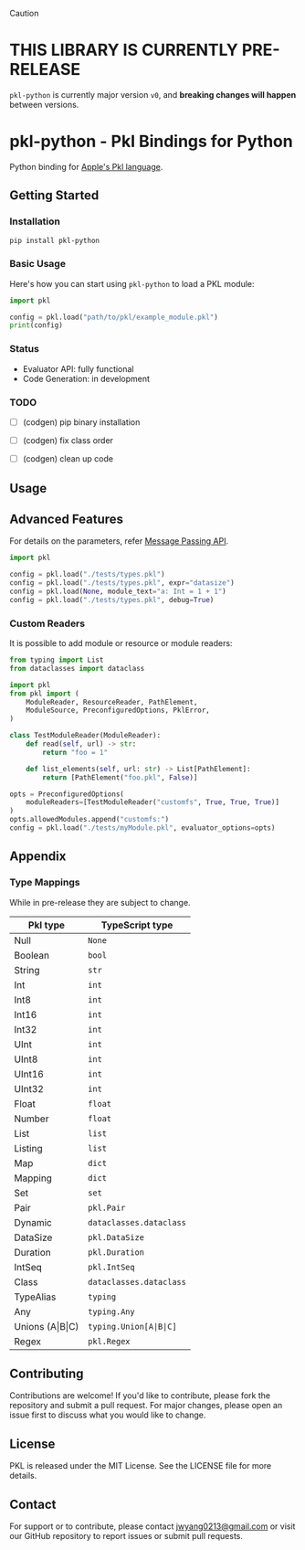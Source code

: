 > [!CAUTION]
>
> # THIS LIBRARY IS CURRENTLY PRE-RELEASE
>
> `pkl-python` is currently major version `v0`, and **breaking changes will happen** between versions.

# pkl-python - Pkl Bindings for Python
Python binding for [Apple's Pkl language](https://pkl-lang.org/index.html).

## Getting Started
### Installation

``` bash
pip install pkl-python
```

### Basic Usage
Here's how you can start using `pkl-python` to load a PKL module:

```python
import pkl

config = pkl.load("path/to/pkl/example_module.pkl")
print(config)
```

### Status
* Evaluator API: fully functional
* Code Generation: in development

### TODO
* [ ] (codgen) pip binary installation
* [ ] (codgen) fix class order
* [ ] (codgen) clean up code


## Usage

## Advanced Features
For details on the parameters, refer [Message Passing API](https://pkl-lang.org/main/current/bindings-specification/message-passing-api.html).

```python
import pkl

config = pkl.load("./tests/types.pkl")
config = pkl.load("./tests/types.pkl", expr="datasize")
config = pkl.load(None, module_text="a: Int = 1 + 1")
config = pkl.load("./tests/types.pkl", debug=True)
```

### Custom Readers
It is possible to add module or resource or module readers:
```python
from typing import List
from dataclasses import dataclass

import pkl
from pkl import (
    ModuleReader, ResourceReader, PathElement,
    ModuleSource, PreconfiguredOptions, PklError,
)

class TestModuleReader(ModuleReader):
    def read(self, url) -> str:
        return "foo = 1"

    def list_elements(self, url: str) -> List[PathElement]:
        return [PathElement("foo.pkl", False)]

opts = PreconfiguredOptions(
    moduleReaders=[TestModuleReader("customfs", True, True, True)]
)
opts.allowedModules.append("customfs:")
config = pkl.load("./tests/myModule.pkl", evaluator_options=opts)
```

## Appendix

### Type Mappings

While in pre-release they are subject to change.

| Pkl type         | TypeScript type            |
| ---------------- | -------------------------- |
| Null             | `None`                     |
| Boolean          | `bool`                     |
| String           | `str`                      |
| Int              | `int`                      |
| Int8             | `int`                      |
| Int16            | `int`                      |
| Int32            | `int`                      |
| UInt             | `int`                      |
| UInt8            | `int`                      |
| UInt16           | `int`                      |
| UInt32           | `int`                      |
| Float            | `float`                    |
| Number           | `float`                    |
| List             | `list`                     |
| Listing          | `list`                     |
| Map              | `dict`                     |
| Mapping          | `dict`                     |
| Set              | `set`                      |
| Pair             | `pkl.Pair`                 |
| Dynamic          | `dataclasses.dataclass`    |
| DataSize         | `pkl.DataSize`             |
| Duration         | `pkl.Duration`             |
| IntSeq           | `pkl.IntSeq`               |
| Class            | `dataclasses.dataclass`    |
| TypeAlias        | `typing`                   |
| Any              | `typing.Any`               |
| Unions (A\|B\|C) | `typing.Union[A\|B\|C]`    |
| Regex            | `pkl.Regex`                |

## Contributing
Contributions are welcome! If you'd like to contribute, please fork the repository and submit a pull request. For major changes, please open an issue first to discuss what you would like to change.

## License
PKL is released under the MIT License. See the LICENSE file for more details.

## Contact
For support or to contribute, please contact jwyang0213@gmail.com or visit our GitHub repository to report issues or submit pull requests.
